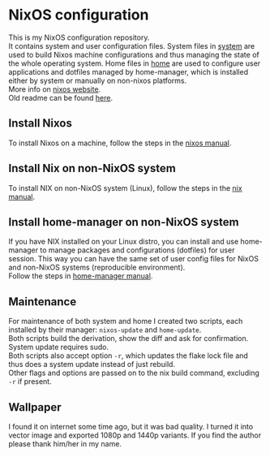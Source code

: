 # NixOS configuration

This is my NixOS configuration repository.  
It contains system and user configuration files. System files in [system](./system) are used to build Nixos machine configurations and thus managing the state of the whole operating system.
Home files in [home](./home) are used to configure user applications and dotfiles managed by home-manager, which is installed either by system or manually on non-nixos platforms.  
More info on [nixos website](https://nixos.org).  
Old readme can be found [here](./README_DETAILED.md).

## Install Nixos

To install Nixos on a machine, follow the steps in the [nixos manual](./docs/nixos.md).

## Install Nix on non-NixOS system

To install NIX on non-NixOS system (Linux), follow the steps in the [nix manual](./docs/nix.md).

## Install home-manager on non-NixOS system

If you have NIX installed on your Linux distro, you can install and use home-manager to manage packages and configurations (dotfiles) for user session. This way you can have the same set of user config files for NixOS and non-NixOS systems (reproducible environment).  
Follow the steps in [home-manager manual](./docs/home.md).

## Maintenance

For maintenance of both system and home I created two scripts, each installed by their manager: `nixos-update` and `home-update`.  
Both scripts build the derivation, show the diff and ask for confirmation. System update requires sudo.  
Both scripts also accept option `-r`, which updates the flake lock file and thus does a system update instead of just rebuild.  
Other flags and options are passed on to the nix build command, excluding `-r` if present.  

## Wallpaper

I found it on internet some time ago, but it was bad quality. I turned it into vector image and exported 1080p and 1440p variants. If you find the author please thank him/her in my name.

